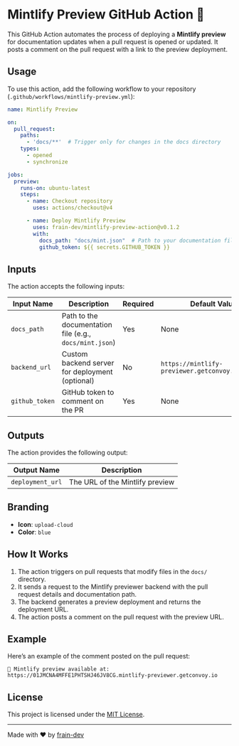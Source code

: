 # Mintlify Preview GitHub Action 🚀

This GitHub Action automates the process of deploying a **Mintlify preview** for documentation updates when a pull
request is opened or updated. It posts a comment on the pull request with a link to the preview deployment.

## Usage

To use this action, add the following workflow to your repository (`.github/workflows/mintlify-preview.yml`):

```yaml
name: Mintlify Preview

on:
  pull_request:
    paths:
      - 'docs/**'  # Trigger only for changes in the docs directory
    types:
      - opened
      - synchronize

jobs:
  preview:
    runs-on: ubuntu-latest
    steps:
      - name: Checkout repository
        uses: actions/checkout@v4

      - name: Deploy Mintlify Preview
        uses: frain-dev/mintlify-preview-action@v0.1.2
        with:
          docs_path: "docs/mint.json"  # Path to your documentation file
          github_token: ${{ secrets.GITHUB_TOKEN }}
```

## Inputs

The action accepts the following inputs:

| Input Name     | Description                                             | Required | Default Value                                    |
|----------------|---------------------------------------------------------|----------|--------------------------------------------------|
| `docs_path`    | Path to the documentation file (e.g., `docs/mint.json`) | Yes      | None                                             |
| `backend_url`  | Custom backend server for deployment (optional)         | No       | `https://mintlify-previewer.getconvoy.io/deploy` |
| `github_token` | GitHub token to comment on the PR                       | Yes      | None                                             |

## Outputs

The action provides the following output:

| Output Name      | Description                     |
|------------------|---------------------------------|
| `deployment_url` | The URL of the Mintlify preview |

## Branding

- **Icon**: `upload-cloud`
- **Color**: `blue`

## How It Works

1. The action triggers on pull requests that modify files in the `docs/` directory.
2. It sends a request to the Mintlify previewer backend with the pull request details and documentation path.
3. The backend generates a preview deployment and returns the deployment URL.
4. The action posts a comment on the pull request with the preview URL.

## Example

Here’s an example of the comment posted on the pull request:

```
🚀 Mintlify preview available at: https://01JMCNA4MFFE1PHTSHJ46JV8CG.mintlify-previewer.getconvoy.io
```

## License

This project is licensed under the [MIT License](LICENSE).

---

Made with ❤️ by [frain-dev](https://github.com/frain-dev)
